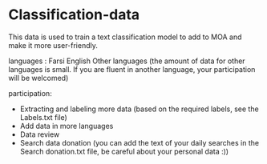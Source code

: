 # Classification-data
This data is used to train a text classification model to add to MOA and make it more user-friendly.

languages ​​:
Farsi
English
Other languages (the amount of data for other languages is small. If you are fluent in another language, your participation will be welcomed)


participation:
* Extracting and labeling more data (based on the required labels, see the Labels.txt file)
* Add data in more languages
* Data review
* Search data donation (you can add the text of your daily searches in the Search donation.txt file, be careful about your personal data :))
